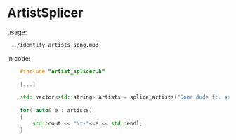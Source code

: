 # ArtistSplicer

usage:

```bash
  ./identify_artists song.mp3
``` 

in code:
```c++
	#include "artist_splicer.h"
    
    [...]
    
    std::vector<std::string> artists = splice_artists("Some dude ft. some other dude");
    
    for( auto& e : artists)
    {
        std::cout << "\t-"<<e << std::endl;
    }
 ```

